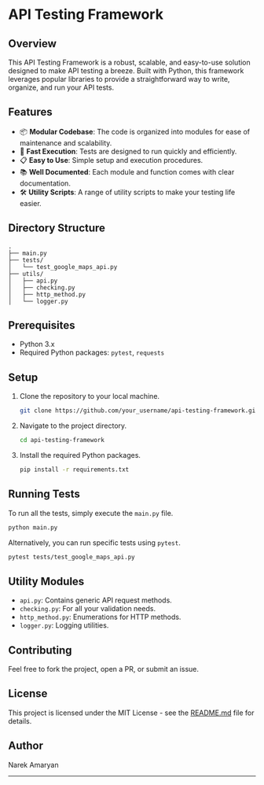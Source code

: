 
# API Testing Framework

## Overview

This API Testing Framework is a robust, scalable, and easy-to-use solution designed to make API testing a breeze. Built with Python, this framework leverages popular libraries to provide a straightforward way to write, organize, and run your API tests.

## Features

- 📦 **Modular Codebase**: The code is organized into modules for ease of maintenance and scalability.
- 🚀 **Fast Execution**: Tests are designed to run quickly and efficiently.
- 📋 **Easy to Use**: Simple setup and execution procedures.
- 📚 **Well Documented**: Each module and function comes with clear documentation.
- 🛠 **Utility Scripts**: A range of utility scripts to make your testing life easier.

## Directory Structure

```
.
├── main.py
├── tests/
│   └── test_google_maps_api.py
├── utils/
│   ├── api.py
│   ├── checking.py
│   ├── http_method.py
│   └── logger.py
```

## Prerequisites

- Python 3.x
- Required Python packages: `pytest`, `requests`

## Setup

1. Clone the repository to your local machine.
    ```bash
    git clone https://github.com/your_username/api-testing-framework.git
    ```
2. Navigate to the project directory.
    ```bash
    cd api-testing-framework
    ```
3. Install the required Python packages.
    ```bash
    pip install -r requirements.txt
    ```

## Running Tests

To run all the tests, simply execute the `main.py` file.

```bash
python main.py
```

Alternatively, you can run specific tests using `pytest`.

```bash
pytest tests/test_google_maps_api.py
```

## Utility Modules

- `api.py`: Contains generic API request methods.
- `checking.py`: For all your validation needs.
- `http_method.py`: Enumerations for HTTP methods.
- `logger.py`: Logging utilities.

## Contributing

Feel free to fork the project, open a PR, or submit an issue.

## License

This project is licensed under the MIT License - see the [README.md](README.md) file for details.

## Author

Narek Amaryan

---

